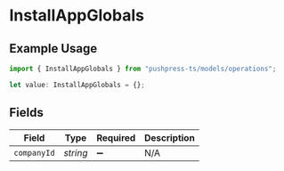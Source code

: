 # InstallAppGlobals

## Example Usage

```typescript
import { InstallAppGlobals } from "pushpress-ts/models/operations";

let value: InstallAppGlobals = {};
```

## Fields

| Field              | Type               | Required           | Description        |
| ------------------ | ------------------ | ------------------ | ------------------ |
| `companyId`        | *string*           | :heavy_minus_sign: | N/A                |